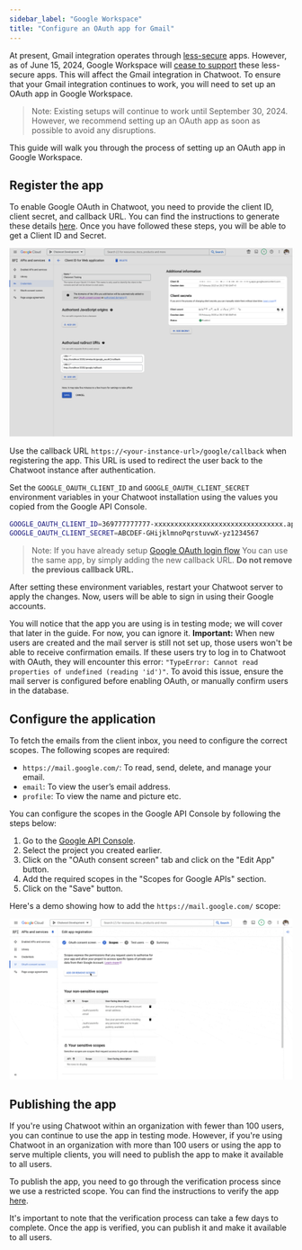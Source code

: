 ```yaml
---
sidebar_label: "Google Workspace"
title: "Configure an OAuth app for Gmail"
---
```


At present, Gmail integration operates through [less-secure](https://support.google.com/accounts/answer/6010255?hl=en) apps. However, as of June 15, 2024, Google Workspace will [cease to support](https://workspaceupdates.googleblog.com/2023/09/winding-down-google-sync-and-less-secure-apps-support.html) these less-secure apps. This will affect the Gmail integration in Chatwoot. To ensure that your Gmail integration continues to work, you will need to set up an OAuth app in Google Workspace.

> Note: Existing setups will continue to work until September 30, 2024. However, we recommend setting up an OAuth app as soon as possible to avoid any disruptions.

This guide will walk you through the process of setting up an OAuth app in Google Workspace.

## Register the app

To enable Google OAuth in Chatwoot, you need to provide the client ID, client secret, and callback URL. You can find the instructions to generate these details [here](https://support.google.com/cloud/answer/6158849). Once you have followed these steps, you will be able to get a Client ID and Secret.

![register-an-app](./images/google/oauth-app-setup.png)

Use the callback URL `https://<your-instance-url>/google/callback` when registering the app. This URL is used to redirect the user back to the Chatwoot instance after authentication.

Set the `GOOGLE_OAUTH_CLIENT_ID` and `GOOGLE_OAUTH_CLIENT_SECRET` environment variables in your Chatwoot installation using the values you copied from the Google API Console.

```bash
GOOGLE_OAUTH_CLIENT_ID=369777777777-xxxxxxxxxxxxxxxxxxxxxxxxxxxxxxxx.apps.googleusercontent.com
GOOGLE_OAUTH_CLIENT_SECRET=ABCDEF-GHijklmnoPqrstuvwX-yz1234567
```

> Note: If you have already setup [Google OAuth login flow](https://www.chatwoot.com/docs/self-hosted/configuration/environment-variables#google-oauth) You can use the same app, by simply adding the new callback URL. **Do not remove the previous callback URL.**

After setting these environment variables, restart your Chatwoot server to apply the changes. Now, users will be able to sign in using their Google accounts.

You will notice that the app you are using is in testing mode; we will cover that later in the guide. For now, you can ignore it.
**Important:** When new users are created and the mail server is still not set up, those users won't be able to receive confirmation emails. If these users try to log in to Chatwoot with OAuth, they will encounter this error: `"TypeError: Cannot read properties of undefined (reading 'id')"`. To avoid this issue, ensure the mail server is configured before enabling OAuth, or manually confirm users in the database.

## Configure the application

To fetch the emails from the client inbox, you need to configure the correct scopes. The following scopes are required:

- `https://mail.google.com/`: To read, send, delete, and manage your email.
- `email`: To view the user’s email address.
- `profile`: To view the name and picture etc.

You can configure the scopes in the Google API Console by following the steps below:

1. Go to the [Google API Console](https://console.developers.google.com/).
2. Select the project you created earlier.
3. Click on the "OAuth consent screen" tab and click on the "Edit App" button.
4. Add the required scopes in the "Scopes for Google APIs" section.
5. Click on the "Save" button.

Here's a demo showing how to add the `https://mail.google.com/` scope:

![Demo add scope](./images/google/add-scope-demo.gif)

## Publishing the app

If you're using Chatwoot within an organization with fewer than 100 users, you can continue to use the app in testing mode. However, if you're using Chatwoot in an organization with more than 100 users or using the app to serve multiple clients, you will need to publish the app to make it available to all users.

To publish the app, you need to go through the verification process since we use a restricted scope. You can find the instructions to verify the app [here](https://support.google.com/cloud/answer/9110914).

It's important to note that the verification process can take a few days to complete. Once the app is verified, you can publish it and make it available to all users.

